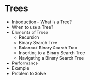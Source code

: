 # Trees

* Introduction – What is a Tree?
* When to use a Tree?
* Elements of Trees
    * Recursion
    * Binary Search Tree
    * Balanced Binary Search Tree
    * Inserting to a Binary Search Tree
    * Navigating a Binary Search Tree
* Performance
* Example
* Problem to Solve